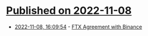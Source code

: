 # [Published on 2022-11-08](index.md)

* [2022-11-08, 16:09:54](https://news.ycombinator.com/item?id=33520547) - [FTX Agreement with Binance](https://twitter.com/sbf_ftx/status/1590012124864348160)

